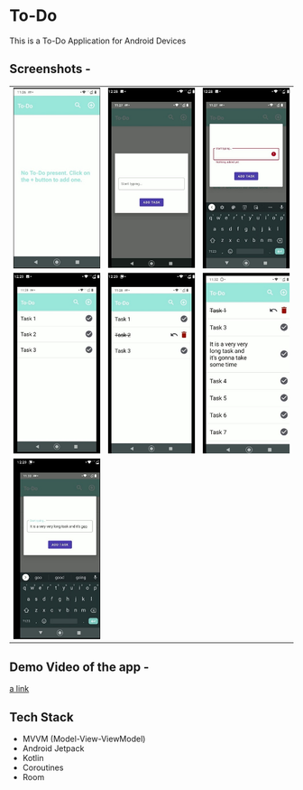 # To-Do
This is a To-Do Application for Android Devices

## Screenshots -
<table>
    <tr>
        <td><img src="/app/screenshots/1.jpeg?raw=true"></td>
        <td><img src="/app/screenshots/2.jpeg?raw=true"></td>
        <td><img src="/app/screenshots/3.jpeg?raw=true"></td>
    </tr>
    <tr>
        <td><img src="/app/screenshots/4.jpeg?raw=true"></td>
        <td><img src="/app/screenshots/5.jpeg?raw=true"></td>
        <td><img src="/app/screenshots/6.jpeg?raw=true"></td>
    </tr>
    <tr>
        <td><img src="/app/screenshots/7.jpeg?raw=true"></td>
    </tr>
</table>

## Demo Video of the app -
[a link](https://youtu.be/fg4ttbobaVM)

## Tech Stack
<ul>
  <li>MVVM (Model-View-ViewModel)</li>
  <li>Android Jetpack</li>
  <li>Kotlin</li>
  <li>Coroutines</li>
  <li>Room</li>
</ul>